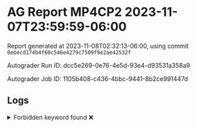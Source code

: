 # AG Report MP4CP2 2023-11-07T23:59:59-06:00 
Report generated at 2023-11-08T02:32:13-06:00, using commit ``0ebecd174b4f60c546e4279c7509f9e2ae42532f``

Autograder Run ID: dcc5e269-0e76-4e5d-93e4-d93531a358a9

Autograder Job ID: 1105b408-c436-4bbc-9441-8b2ce991447d


## Logs
<details><summary>Forbidden keyword found ❌</summary> 

 ``` 
 /tmp/dut/hdl/mem_interface/cache/PLRU.sv:48:        //$display("??");
 
 ``` 

 </details> 
